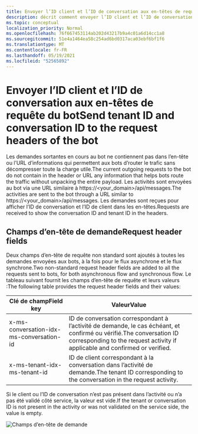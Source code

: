 ```yaml
---
title: Envoyer l’ID client et l’ID de conversation aux en-têtes de requête du bot
description: décrit comment envoyer l’ID client et l’ID de conversation aux en-têtes de requête du bot.
ms.topic: conceptual
localization_priority: Normal
ms.openlocfilehash: 76f667453114ab202d43217b9a4c01a6d14cc1a8
ms.sourcegitcommit: 51e4a1464ea58c254ad6bd0317aca03ebf6bf1f6
ms.translationtype: MT
ms.contentlocale: fr-FR
ms.lasthandoff: 05/19/2021
ms.locfileid: "52565892"
---
```

# <a name="send-tenant-id-and-conversation-id-to-the-request-headers-of-the-bot"></a><span data-ttu-id="371e9-103">Envoyer l’ID client et l’ID de conversation aux en-têtes de requête du bot</span><span class="sxs-lookup"><span data-stu-id="371e9-103">Send tenant ID and conversation ID to the request headers of the bot</span></span>

<span data-ttu-id="371e9-104">Les demandes sortantes en cours au bot ne contiennent pas dans l’en-tête ou l’URL d’informations qui permettent aux bots d’router le trafic sans décompresser toute la charge utile.</span><span class="sxs-lookup"><span data-stu-id="371e9-104">The current outgoing requests to the bot do not contain in the header or URL any information that helps bots route the traffic without unpacking the entire payload.</span></span> <span data-ttu-id="371e9-105">Les activités sont envoyées au bot via une URL similaire à https://<your_domain>/api/messages.</span><span class="sxs-lookup"><span data-stu-id="371e9-105">The activities are sent to the bot through a URL similar to https://<your_domain>/api/messages.</span></span> <span data-ttu-id="371e9-106">Les demandes sont reçues pour afficher l’ID de conversation et l’ID de client dans les en-têtes.</span><span class="sxs-lookup"><span data-stu-id="371e9-106">Requests are received to show the conversation ID and tenant ID in the headers.</span></span>

## <a name="request-header-fields"></a><span data-ttu-id="371e9-107">Champs d’en-tête de demande</span><span class="sxs-lookup"><span data-stu-id="371e9-107">Request header fields</span></span>

<span data-ttu-id="371e9-108">Deux champs d’en-tête de requête non standard sont ajoutés à toutes les demandes envoyées aux bots, à la fois pour le flux asynchrone et le flux synchrone.</span><span class="sxs-lookup"><span data-stu-id="371e9-108">Two non-standard request header fields are added to all the requests sent to bots, for both asynchronous flow and synchronous flow.</span></span> <span data-ttu-id="371e9-109">Le tableau suivant fournit les champs d’en-tête de requête et leurs valeurs :</span><span class="sxs-lookup"><span data-stu-id="371e9-109">The following table provides the request header fields and their values:</span></span>

| <span data-ttu-id="371e9-110">Clé de champ</span><span class="sxs-lookup"><span data-stu-id="371e9-110">Field key</span></span> | <span data-ttu-id="371e9-111">Valeur</span><span class="sxs-lookup"><span data-stu-id="371e9-111">Value</span></span> |
|----------------|-----------------|
| <span data-ttu-id="371e9-112">x-ms-conversation-id</span><span class="sxs-lookup"><span data-stu-id="371e9-112">x-ms-conversation-id</span></span> | <span data-ttu-id="371e9-113">ID de conversation correspondant à l’activité de demande, le cas échéant, et confirmé ou vérifié.</span><span class="sxs-lookup"><span data-stu-id="371e9-113">The conversation ID corresponding to the request activity if applicable and confirmed or verified.</span></span> |
| <span data-ttu-id="371e9-114">x-ms-tenant-id</span><span class="sxs-lookup"><span data-stu-id="371e9-114">x-ms-tenant-id</span></span> | <span data-ttu-id="371e9-115">ID de client correspondant à la conversation dans l’activité de demande.</span><span class="sxs-lookup"><span data-stu-id="371e9-115">The tenant ID corresponding to the conversation in the request activity.</span></span> |

<span data-ttu-id="371e9-116">Si le client ou l’ID de conversation n’est pas présent dans l’activité ou n’a pas été validé côté service, la valeur est vide.</span><span class="sxs-lookup"><span data-stu-id="371e9-116">If the tenant or conversation ID is not present in the activity or was not validated on the service side, the value is empty.</span></span>

![Champs d’en-tête de demande](~/assets/images/bots/requestheaderfields.png)
